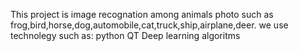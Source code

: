 This project is image recognation among animals photo such as frog,bird,horse,dog,automobile,cat,truck,ship,airplane,deer.
we use technolegy such as:
python
QT
Deep learning algoritms
